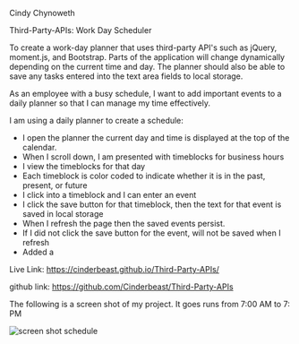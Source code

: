 Cindy Chynoweth

Third-Party-APIs: Work Day Scheduler

To create a work-day planner that uses third-party API's such as jQuery, moment.js, and Bootstrap. Parts of the application will change dynamically depending on the current time and day. The planner should also be able to save any tasks entered into the text area fields to local storage.

As an employee with a busy schedule, I want to add important events to a daily planner so that I can manage my time effectively.

I am using a daily planner to create a schedule:

- I open the planner the current day and time is displayed at the top of the calendar.
- When I scroll down, I am presented with timeblocks for business hours
- I view the timeblocks for that day
- Each timeblock is color coded to indicate whether it is in the past, present, or future
- I click into a timeblock and I can enter an event
- I click the save button for that timeblock, then the text for that event is saved in local storage
- When I refresh the page then the saved events persist.
- If I did not click the save button for the event, will not be saved when I refresh
- Added a 

Live Link:
https://cinderbeast.github.io/Third-Party-APIs/

github link: 
https://github.com/Cinderbeast/Third-Party-APIs

The following is a screen shot of my project. It goes runs from 7:00 AM to 7: PM

![screen shot schedule](https://user-images.githubusercontent.com/105569378/179367111-6ab79656-0b20-4189-a6ba-64320ab7fa26.png)
